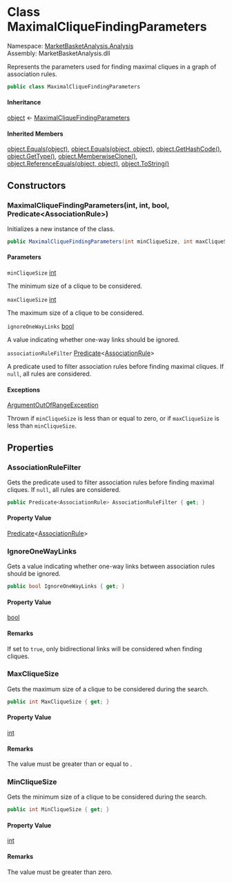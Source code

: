 # <a id="MarketBasketAnalysis_Analysis_MaximalCliqueFindingParameters"></a> Class MaximalCliqueFindingParameters

Namespace: [MarketBasketAnalysis.Analysis](MarketBasketAnalysis.Analysis.md)  
Assembly: MarketBasketAnalysis.dll  

Represents the parameters used for finding maximal cliques in a graph of association rules.

```csharp
public class MaximalCliqueFindingParameters
```

#### Inheritance

[object](https://learn.microsoft.com/dotnet/api/system.object) ← 
[MaximalCliqueFindingParameters](MarketBasketAnalysis.Analysis.MaximalCliqueFindingParameters.md)

#### Inherited Members

[object.Equals\(object\)](https://learn.microsoft.com/dotnet/api/system.object.equals\#system\-object\-equals\(system\-object\)), 
[object.Equals\(object, object\)](https://learn.microsoft.com/dotnet/api/system.object.equals\#system\-object\-equals\(system\-object\-system\-object\)), 
[object.GetHashCode\(\)](https://learn.microsoft.com/dotnet/api/system.object.gethashcode), 
[object.GetType\(\)](https://learn.microsoft.com/dotnet/api/system.object.gettype), 
[object.MemberwiseClone\(\)](https://learn.microsoft.com/dotnet/api/system.object.memberwiseclone), 
[object.ReferenceEquals\(object, object\)](https://learn.microsoft.com/dotnet/api/system.object.referenceequals), 
[object.ToString\(\)](https://learn.microsoft.com/dotnet/api/system.object.tostring)

## Constructors

### <a id="MarketBasketAnalysis_Analysis_MaximalCliqueFindingParameters__ctor_System_Int32_System_Int32_System_Boolean_System_Predicate_MarketBasketAnalysis_AssociationRule__"></a> MaximalCliqueFindingParameters\(int, int, bool, Predicate<AssociationRule\>\)

Initializes a new instance of the <xref href="MarketBasketAnalysis.Analysis.MaximalCliqueFindingParameters" data-throw-if-not-resolved="false"></xref> class.

```csharp
public MaximalCliqueFindingParameters(int minCliqueSize, int maxCliqueSize, bool ignoreOneWayLinks = false, Predicate<AssociationRule> associationRuleFilter = null)
```

#### Parameters

`minCliqueSize` [int](https://learn.microsoft.com/dotnet/api/system.int32)

The minimum size of a clique to be considered.

`maxCliqueSize` [int](https://learn.microsoft.com/dotnet/api/system.int32)

The maximum size of a clique to be considered.

`ignoreOneWayLinks` [bool](https://learn.microsoft.com/dotnet/api/system.boolean)

A value indicating whether one-way links should be ignored.

`associationRuleFilter` [Predicate](https://learn.microsoft.com/dotnet/api/system.predicate\-1)<[AssociationRule](MarketBasketAnalysis.AssociationRule.md)\>

A predicate used to filter association rules before finding maximal cliques. If <code>null</code>, all rules are considered.

#### Exceptions

 [ArgumentOutOfRangeException](https://learn.microsoft.com/dotnet/api/system.argumentoutofrangeexception)

Thrown if <code class="paramref">minCliqueSize</code> is less than or equal to zero, 
or if <code class="paramref">maxCliqueSize</code> is less than <code class="paramref">minCliqueSize</code>.

## Properties

### <a id="MarketBasketAnalysis_Analysis_MaximalCliqueFindingParameters_AssociationRuleFilter"></a> AssociationRuleFilter

Gets the predicate used to filter association rules before finding maximal cliques.
If <code>null</code>, all rules are considered.

```csharp
public Predicate<AssociationRule> AssociationRuleFilter { get; }
```

#### Property Value

 [Predicate](https://learn.microsoft.com/dotnet/api/system.predicate\-1)<[AssociationRule](MarketBasketAnalysis.AssociationRule.md)\>

### <a id="MarketBasketAnalysis_Analysis_MaximalCliqueFindingParameters_IgnoreOneWayLinks"></a> IgnoreOneWayLinks

Gets a value indicating whether one-way links between association rules should be ignored.

```csharp
public bool IgnoreOneWayLinks { get; }
```

#### Property Value

 [bool](https://learn.microsoft.com/dotnet/api/system.boolean)

#### Remarks

If set to <code>true</code>, only bidirectional links will be considered when finding cliques.

### <a id="MarketBasketAnalysis_Analysis_MaximalCliqueFindingParameters_MaxCliqueSize"></a> MaxCliqueSize

Gets the maximum size of a clique to be considered during the search.

```csharp
public int MaxCliqueSize { get; }
```

#### Property Value

 [int](https://learn.microsoft.com/dotnet/api/system.int32)

#### Remarks

The value must be greater than or equal to <xref href="MarketBasketAnalysis.Analysis.MaximalCliqueFindingParameters.MinCliqueSize" data-throw-if-not-resolved="false"></xref>.

### <a id="MarketBasketAnalysis_Analysis_MaximalCliqueFindingParameters_MinCliqueSize"></a> MinCliqueSize

Gets the minimum size of a clique to be considered during the search.

```csharp
public int MinCliqueSize { get; }
```

#### Property Value

 [int](https://learn.microsoft.com/dotnet/api/system.int32)

#### Remarks

The value must be greater than zero.

